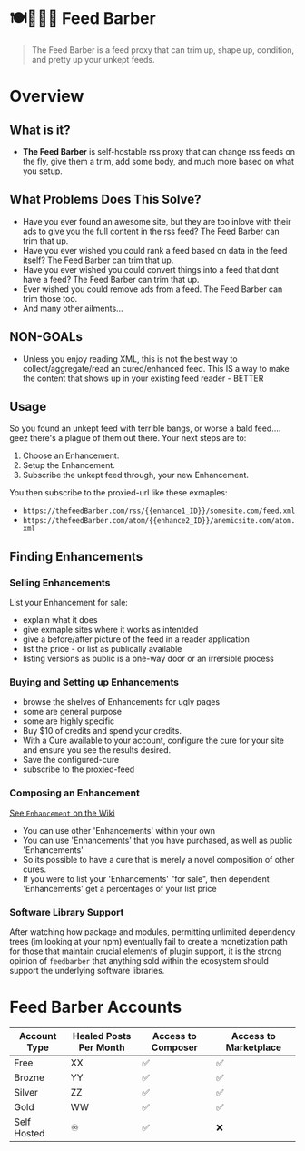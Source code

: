 # 🍽💈💇🏽 Feed Barber

> The Feed Barber is a feed proxy that can trim up, shape up, condition, and pretty up your unkept feeds. 

# Overview

## What is it?
- **The Feed Barber** is self-hostable rss proxy that can change rss feeds on the fly, give them a trim, add some body, and much more based on what you setup.

## What Problems Does This Solve?
- Have you ever found an awesome site, but they are too inlove with their ads to give you the full content in the rss feed? The Feed Barber can trim that up.
- Have you ever wished you could rank a feed based on data in the feed itself? The Feed Barber can trim that up.
- Have you ever wished you could convert things into a feed that dont have a feed? The Feed Barber can trim that up.
- Ever wished you could remove ads from a feed. The Feed Barber can trim those too. 
- And many other ailments...

## NON-GOALs
- Unless you enjoy reading XML, this is not the best way to collect/aggregate/read an cured/enhanced feed. This IS a way to make the content that shows up in your existing feed reader - BETTER

## Usage

So you found an unkept feed with terrible bangs, or worse a bald feed.... geez there's a plague of them out there. Your next steps are to:

1. Choose an Enhancement.
2. Setup the Enhancement.
3. Subscribe the unkept feed through, your new Enhancement.

You then subscribe to the proxied-url like these exmaples:

- `https://thefeedBarber.com/rss/{{enhance1_ID}}/somesite.com/feed.xml`
- `https://thefeedBarber.com/atom/{{enhance2_ID}}/anemicsite.com/atom.xml`

## Finding Enhancements
  
### Selling Enhancements

List your Enhancement for sale:

- explain what it does
- give exmaple sites where it works as intentded
- give a before/after picture of the feed in a reader application
- list the price - or list as publically available
- listing versions as public is a one-way door or an irrersible process
  
### Buying and Setting up Enhancements

- browse the shelves of Enhancements for ugly pages
- some are general purpose
- some are highly specific
- Buy $10 of credits and spend your credits.
- With a Cure available to your account, configure the cure for your site and ensure you see the results desired.
- Save the configured-cure
- subscribe to the proxied-feed

### Composing an Enhancement

[See `Enhancement` on the Wiki](//github.com/ericdmoore/feedDoctor/wiki/enhancements)

- You can use other 'Enhancements' within your own
- You can use 'Enhancements' that you have purchased, as well as public 'Enhancements'
- So its possible to have a cure that is merely a novel composition of other cures.
- If you were to list your 'Enhancements' "for sale", then dependent 'Enhancements' get a percentages of your list price

### Software Library Support

After watching how package and modules, permitting unlimited dependency trees (im looking at your npm) eventually fail to create a monetization path for those that maintain crucial elements of plugin support, it is the strong opinion of `feedbarber` that anything sold within the ecosystem should support the underlying software libraries.


# Feed Barber Accounts

| Account Type | Healed Posts Per Month  | Access to Composer | Access to Marketplace | 
|--------------|-------------------------|--------------------|-----------------------|
| Free         |                      XX |                 ✅ |                    ✅ | 
| Brozne       |                      YY |                 ✅ |                    ✅ | 
| Silver       |                      ZZ |                 ✅ |                    ✅ | 
| Gold         |                      WW |                 ✅ |                    ✅ | 
| Self Hosted  |                       ♾ |                 ✅ |                    ❌ |
